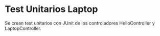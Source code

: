 # Test Unitarios Laptop
Se crean test unitarios con JUnit de los controladores HelloController y LaptopController.
